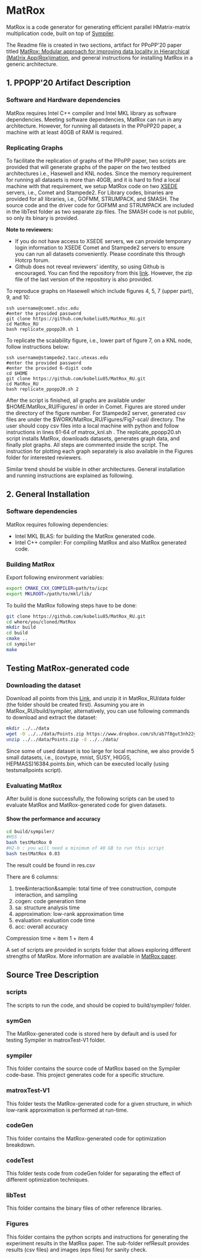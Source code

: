 # MatRox
MatRox is a code generator for generating efficient parallel HMatrix-matrix multiplication code, built on top of [Sympiler](http://www.sympiler.com/).

The Readme file is created in two sections, artifact for PPoPP'20 paper titled [MatRox: Modular approach for improving data locality in Hierarchical (Mat)rix App(Rox)imation](http://www.paramathic.com/wp-content/uploads/2019/11/matrox_PPOPP.pdf), and general instructions for installing MatRox in a generic architecture. 

## 1. PPOPP'20 Artifact Description
### Software and Hardware dependencies
MatRox requires Intel C++ compiler and Intel MKL library as software dependencies.
Meeting software dependencies, MatRox can run in any architecture. However, for running all datasets in the PPoPP20 paper, a machine with at least 40GB of RAM is required. 

### Replicating Graphs
To facilitate the replication of graphs of the PPoPP paper, two scripts are provided that will generate graphs of the paper on the two testbed architectures i.e., Hasewell and KNL nodes. Since the memory requirement for running all datasets is more than 40GB, and it is hard to find a local machine with that requirement, we setup MatRox code on two [XSEDE](http://xsede.org/) servers, i.e., Comet and Stampede2. 
For Library codes, binaries are provided for all libraries, i.e., GOFMM, STRUMPACK, and SMASH. The source code and the driver code for GOFMM and STRUMPACK are included in the libTest folder as two separate zip files. The SMASH code is not public, so only its binary is provided. 

 **Note to reviewers:** 
 * If you do not have access to XSEDE servers, we can provide temporary login information to XSEDE Comet and Stampede2 servers to ensure you can run all datasets conveniently. Please coordinate this through Hotcrp forum. 
 * Github does not reveal reviewers' identity, so using Github is encouraged. You can find the repository from this [link](https://github.com/kobeliu85/MatRox_RU). However, the zip file of the last version of the repository is also provided. 

To reproduce graphs on Hasewell which include figures 4, 5, 7 (upper part), 9, and 10:
```
ssh username@comet.sdsc.edu
#enter the provided password
git clone https://github.com/kobeliu85/MatRox_RU.git 
cd MatRox_RU
bash replicate_ppopp20.sh 1

```

To replicate the scalability figure, i.e., lower part of figure 7, on a KNL node, follow instructions below:
```
ssh username@stampede2.tacc.utexas.edu
#enter the provided password 
#enter the provided 6-digit code
cd $HOME
git clone https://github.com/kobeliu85/MatRox_RU.git 
cd MatRox_RU
bash replicate_ppopp20.sh 2

```

After the script is finished, all graphs are available under $HOME/MatRox_RU/Figures/ in order in Comet. Figures are stored under the directory of the figure number. For Stampede2 server, generated csv files are under the $WORK/MatRox_RU/Figures/Fig7-scal/ directory. The user should copy csv files into a local machine with python and follow  instructions in lines 61-64 of matrox_knl.sh .
The replicate_ppopp20.sh script installs MatRox, downloads datasets, generates graph data, and finally plot graphs. All steps are commented inside the script. 
The instruction for plotting each graph separately is also available in the Figures folder for interested reviewers.  

Similar trend should be visible in other architectures. General installation and running instructions are explained as following.  

## 2. General Installation

### Software dependencies
MatRox requires following dependencies:
* Intel MKL BLAS: for building the MatRox generated code.
* Intel C++ compiler: For compiling MatRox and also MatRox generated code.


### Building MatRox
Export following environment variables:
```bash
export CMAKE_CXX_COMPILER=path/to/icpc
export MKLROOT=/path/to/mkl/lib/
```

To build the MatRox following steps have to be done:
```bash
git clone https://github.com/kobeliu85/MatRox_RU.git 
cd where/you/cloned/MatRox
mkdir build
cd build
cmake ..
cd sympiler
make
```

## Testing MatRox-generated code
### Downloading the dataset
Download all points from this [Link](http://www.paramathic.com/wp-content/uploads/2019/11/matrox_PPOPP.pdf), and unzip it in  MatRox_RU/data folder (the folder should be created first). Assuming you are in MatRox_RU/build/sympiler, alternatively, you can use following commands to download and extract the dataset:
```bash
mkdir ../../data
wget -O ../../data/Points.zip https://www.dropbox.com/sh/ab7f8gut3nh22ym/AAA0QXrC3kS0L4iHS2T0kpg-a?dl=0
unzip ../../data/Points.zip -d ../../data/
```

Since some of used dataset is too large for local machine, we also provide 5 small datasets, i.e., (covtype, mnist, SUSY, HIGGS, HEPMASS)16384.points.bin, which can be executed locally (using testsmallpoints script).

### Evaluating MatRox
After build is done successfully, the following scripts can be used
to evaluate MatRox and MatRox-generated code for given datasets. 

#### Show the performance and accuracy
```bash
cd build/sympiler/
#HSS : 
bash testMatRox 0
#H2-b : you will need a minimum of 40 GB to run this script
bash testMatRox 0.03
```
The result could be found in res.csv

There are 6 columns:
1. tree&interaction&sample: total time of tree construction, compute interaction, and sampling
2. cogen: code generation time
3. sa: structure analysis time
4. approximation: low-rank approximation time
5. evaluation: evaluation code time
6. acc: overall accuracy

Compression time = item 1 + item 4

A set of scripts are provided in scripts folder that allows exploring different strengths of MatRox. More information are available in [MatRox paper](http://www.paramathic.com/wp-content/uploads/2019/11/matrox_PPOPP.pdf).


## Source Tree Description

### scripts
The scripts to run the code, and should be copied to build/sympiler/ folder.

### symGen
The MatRox-generated code is stored here by default and is used for testing
Sympiler in matroxTest-V1 folder.

### sympiler
This folder contains the source code of MatRox based on the Sympiler code-base. This project generates code
for a specific structure.

### matroxTest-V1
This folder tests the MatRox-generated code for a given structure, in which low-rank approximation is performed at run-time.

### codeGen
This folder contains the MatRox-generated code for optimization breakdown.

### codeTest
This folder tests code from codeGen folder for separating the effect of different optimization techniques.

### libTest
This folder contains the binary files of other reference libraries.   

### Figures
This folder contains the python scripts and instructions for generating the experiment results in the MatRox paper.
The sub-folder refResult provides results (csv files) and images (eps files) for sanity check.
